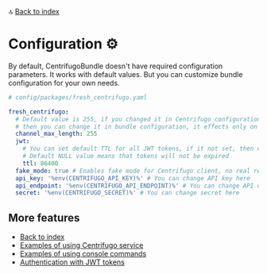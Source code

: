 🔝 [Back to index](./../../README.md "Back to index")

# Configuration ⚙

By default, CentrifugoBundle doesn't have required configuration parameters. It works with default values.
But you can customize bundle configuration for your own needs.

```yaml
# config/packages/fresh_centrifugo.yaml

fresh_centrifugo:
  # Default value is 255, if you changed it in Centrifugo configuration,
  # then you can change it in bundle configuration, it effects only on validation
  channel_max_length: 255
  jwt:
    # You can set default TTL for all JWT tokens, if it not set, then default value is NULL
    # Default NULL value means that tokens will not be expired
    ttl: 86400 
  fake_mode: true # Enables fake mode for Centrifugo client, no real request will be sent.
  api_key: '%env(CENTRIFUGO_API_KEY)%' # You can change API key here
  api_endpoint: '%env(CENTRIFUGO_API_ENDPOINT)%' # You can change API endpoint here
  secret: '%env(CENTRIFUGO_SECRET)%' # You can change secret here
```

## More features

* [Back to index](./../../README.md "Back to index")
* [Examples of using Centrifugo service](./centrifugo_service_methods.md "Examples of using Centrifugo service")
* [Examples of using console commands](./console_commands.md "Examples of using console commands")
* [Authentication with JWT tokens](./authentication.md "Authentication with JWT tokens")
